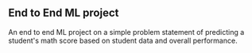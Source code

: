 ## End to End ML project

An end to end ML project on a simple problem statement of predicting a student's math score based on student data and overall performance.
